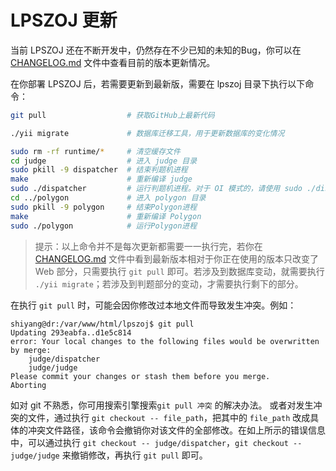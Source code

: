 LPSZOJ 更新
==========

当前 LPSZOJ 还在不断开发中，仍然存在不少已知的未知的Bug，你可以在 [CHANGELOG.md](../CHANGELOG.md) 文件中查看目前的版本更新情况。

在你部署 LPSZOJ 后，若需要更新到最新版，需要在 lpszoj 目录下执行以下命令：

```bash
git pull                  # 获取GitHub上最新代码

./yii migrate             # 数据库迁移工具，用于更新数据库的变化情况

sudo rm -rf runtime/*     # 清空缓存文件
cd judge                  # 进入 judge 目录
sudo pkill -9 dispatcher  # 结束判题机进程
make                      # 重新编译 judge
sudo ./dispatcher         # 运行判题机进程。对于 OI 模式的，请使用 sudo ./dispatcher -o
cd ../polygon             # 进入 polygon 目录
sudo pkill -9 polygon     # 结束Polygon进程
make                      # 重新编译 Polygon
sudo ./polygon            # 运行Polygon进程
```
> 提示：以上命令并不是每次更新都需要一一执行完，若你在 [CHANGELOG.md](../CHANGELOG.md) 文件中看到最新版本相对于你正在使用的版本只改变了 Web 部分，只需要执行 `git pull` 即可。若涉及到数据库变动，就需要执行 `./yii migrate`；若涉及到判题部分的变动，才需要执行剩下的部分。

在执行 `git pull` 时，可能会因你修改过本地文件而导致发生冲突。例如：

```
shiyang@dr:/var/www/html/lpszoj$ git pull
Updating 293eabfa..d1e5c814
error: Your local changes to the following files would be overwritten by merge:
	judge/dispatcher
	judge/judge
Please commit your changes or stash them before you merge.
Aborting
```

如对 git 不熟悉，你可用搜索引擎搜索`git pull 冲突` 的解决办法。
或者对发生冲突的文件，通过执行 `git checkout -- file_path`，把其中的 `file_path` 改成具体的冲突文件路径，该命令会撤销你对该文件的全部修改。在如上所示的错误信息中，可以通过执行 `git checkout -- judge/dispatcher`，`git checkout -- judge/judge` 来撤销修改，再执行 `git pull` 即可。
